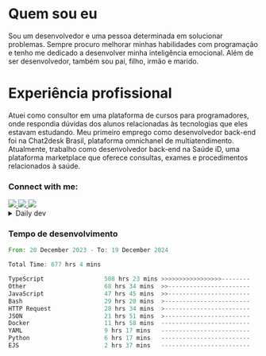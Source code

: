 # Quem sou eu
Sou um desenvolvedor e uma pessoa determinada em solucionar problemas. Sempre procuro melhorar minhas habilidades com programação e tenho me dedicado a desenvolver minha inteligência emocional. Além de ser desenvolvedor, também sou pai, filho, irmão e marido.

# Experiência profissional
Atuei como consultor em uma plataforma de cursos para programadores, onde respondia dúvidas dos alunos relacionadas às tecnologias que eles estavam estudando.
Meu primeiro emprego como desenvolvedor back-end foi na Chat2desk Brasil, plataforma omnichanel de multiatendimento.
Atualmente, trabalho como desenvolvedor back-end na Saúde iD, uma plataforma marketplace que oferece consultas, exames e procedimentos relacionados à saúde.

### Connect with me:
<a href="https://www.linkedin.com/in/theusmoreira" target="_blank" >
<img src="https://img.shields.io/badge/linkedin-%230077B5.svg?&style=for-the-badge&logo=linkedin&logoColor=white ">
</a>
<a href="https://www.instagram.com/matheus.s.moreira/" target="_blank">
<img src="https://img.shields.io/badge/instagram-%23E4405F.svg?&style=for-the-badge&logo=instagram&logoColor=white">
</a>
<a href="mailto:matheussm301@gmail.com"  target="_blank">
<img src="https://img.shields.io/badge/gmail-%23E4405F.svg?&style=for-the-badge&logo=gmail&logoColor=white">
</a>


<details>
  <summary>Daily dev </summary>
<p>
  <a href="https://app.daily.dev/matheussantos"><img src="https://github.com/matheus-santos-moreira/matheus-santos-moreira/blob/master/devcard.svg" width="200" alt="Matheus Santos's Dev Card"/></a>
 </p>
</details>

<h3>Tempo de desenvolvimento</h3>

<!--START_SECTION:waka-->

```rust
From: 20 December 2023 - To: 19 December 2024

Total Time: 677 hrs 4 mins

TypeScript                 508 hrs 23 mins >>>>>>>>>>>>>>>>>--------   68.18 %
Other                      68 hrs 34 mins  >>-----------------------   09.20 %
JavaScript                 47 hrs 45 mins  >>-----------------------   06.41 %
Bash                       29 hrs 20 mins  >------------------------   03.93 %
HTTP Request               28 hrs 34 mins  >------------------------   03.83 %
JSON                       21 hrs 51 mins  >------------------------   02.93 %
Docker                     11 hrs 58 mins  -------------------------   01.61 %
YAML                       9 hrs 17 mins   -------------------------   01.25 %
Python                     6 hrs 17 mins   -------------------------   00.84 %
EJS                        2 hrs 37 mins   -------------------------   00.35 %
```

<!--END_SECTION:waka-->
